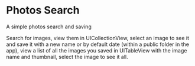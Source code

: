 # Photos Search
A simple photos search and saving


Search for images, view them in UICollectionView, select an image to see it and save it with a new name or by default date (within a public folder in the app), view a list of all the images you saved in UITableView with the image name and thumbnail, select the image to see it all.
